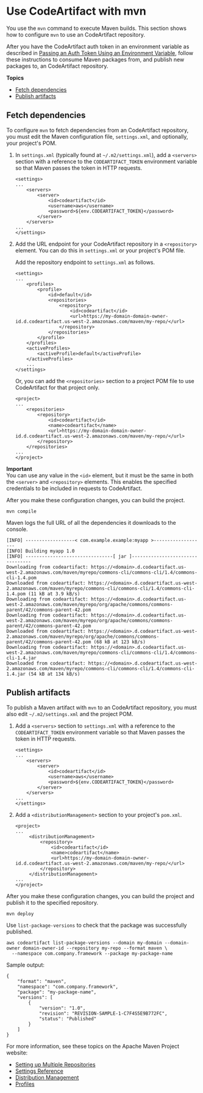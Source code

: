 # Use CodeArtifact with mvn<a name="maven-mvn"></a>

You use the `mvn` command to execute Maven builds\. This section shows how to configure `mvn` to use an CodeArtifact repository\.

After you have the CodeArtifact auth token in an environment variable as described in [Passing an Auth Token Using an Environment Variable](env-var.md), follow these instructions to consume Maven packages from, and publish new packages to, an CodeArtifact repository\.

**Topics**
+ [Fetch dependencies](#fetching-dependencies)
+ [Publish artifacts](#publishing-artifacts)

## Fetch dependencies<a name="fetching-dependencies"></a>

To configure `mvn` to fetch dependencies from an CodeArtifact repository, you must edit the Maven configuration file, `settings.xml`, and optionally, your project's POM\.

1. In `settings.xml` \(typically found at `~/.m2/settings.xml`\), add a `<servers>` section with a reference to the `CODEARTIFACT_TOKEN` environment variable so that Maven passes the token in HTTP requests\.

   ```
   <settings>
   ...
       <servers>
           <server>
               <id>codeartifact</id>
               <username>aws</username>
               <password>${env.CODEARTIFACT_TOKEN}</password>
           </server>
       </servers>
   ...
   </settings>
   ```

1. Add the URL endpoint for your CodeArtifact repository in a `<repository>` element\. You can do this in `settings.xml` or your project's POM file\.

   Add the repository endpoint to `settings.xml` as follows\.

   ```
   <settings>
   ...
       <profiles>
           <profile>
               <id>default</id>
               <repositories>
                   <repository>
                       <id>codeartifact</id>
                       <url>https://my-domain-domain-owner-id.d.codeartifact.us-west-2.amazonaws.com/maven/my-repo/</url>
                   </repository>
               </repositories>
           </profile>
       </profiles>
       <activeProfiles>
           <activeProfile>default</activeProfile>
       </activeProfiles>
       ...
   </settings>
   ```

   Or, you can add the `<repositories>` section to a project POM file to use CodeArtifact for that project only\.

   ```
   <project>
   ...
       <repositories>
           <repository>
               <id>codeartifact</id>
               <name>codeartifact</name>
               <url>https://my-domain-domain-owner-id.d.codeartifact.us-west-2.amazonaws.com/maven/my-repo/</url>
           </repository>
       </repositories>
   ...
   </project>
   ```

**Important**  
You can use any value in the `<id>` element, but it must be the same in both the `<server>` and `<repository>` elements\. This enables the specified credentials to be included in requests to CodeArtifact\.

After you make these configuration changes, you can build the project\.

```
mvn compile
```

Maven logs the full URL of all the dependencies it downloads to the console\.

```
[INFO] ------------------< com.example.example:myapp >-------------------
[INFO] Building myapp 1.0
[INFO] --------------------------------[ jar ]---------------------------------
Downloading from codeartifact: https://<domain>.d.codeartifact.us-west-2.amazonaws.com/maven/myrepo/commons-cli/commons-cli/1.4/commons-cli-1.4.pom
Downloaded from codeartifact: https://<domain>.d.codeartifact.us-west-2.amazonaws.com/maven/myrepo/commons-cli/commons-cli/1.4/commons-cli-1.4.pom (11 kB at 3.9 kB/s)
Downloading from codeartifact: https://<domain>.d.codeartifact.us-west-2.amazonaws.com/maven/myrepo/org/apache/commons/commons-parent/42/commons-parent-42.pom
Downloading from codeartifact: https://<domain>.d.codeartifact.us-west-2.amazonaws.com/maven/myrepo/org/apache/commons/commons-parent/42/commons-parent-42.pom
Downloaded from codeartifact: https://<domain>.d.codeartifact.us-west-2.amazonaws.com/maven/myrepo/org/apache/commons/commons-parent/42/commons-parent-42.pom (68 kB at 123 kB/s)
Downloading from codeartifact: https://<domain>.d.codeartifact.us-west-2.amazonaws.com/maven/myrepo/commons-cli/commons-cli/1.4/commons-cli-1.4.jar
Downloaded from codeartifact: https://<domain>.d.codeartifact.us-west-2.amazonaws.com/maven/myrepo/commons-cli/commons-cli/1.4/commons-cli-1.4.jar (54 kB at 134 kB/s)
```

## Publish artifacts<a name="publishing-artifacts"></a>

To publish a Maven artifact with `mvn` to an CodeArtifact repository, you must also edit `~/.m2/settings.xml` and the project POM\.

1. Add a `<servers>` section to `settings.xml` with a reference to the `CODEARTIFACT_TOKEN` environment variable so that Maven passes the token in HTTP requests\.

   ```
   <settings>
   ...
       <servers>
           <server>
               <id>codeartifact</id>
               <username>aws</username>
               <password>${env.CODEARTIFACT_TOKEN}</password>
           </server>
       </servers>
   ...
   </settings>
   ```

1. Add a `<distributionManagement>` section to your project's `pom.xml`\.

   ```
   <project>
   ...
        <distributionManagement>
            <repository>
                <id>codeartifact</id>
                <name>codeartifact</name>
                <url>https://my-domain-domain-owner-id.d.codeartifact.us-west-2.amazonaws.com/maven/my-repo/</url>
            </repository>
        </distributionManagement>
   ...
   </project>
   ```

After you make these configuration changes, you can build the project and publish it to the specified repository\.

```
mvn deploy
```

Use `list-package-versions` to check that the package was successfully published\.

```
aws codeartifact list-package-versions --domain my-domain --domain-owner domain-owner-id --repository my-repo --format maven \
  --namespace com.company.framework --package my-package-name
```

Sample output:

```
{
    "format": "maven",
    "namespace": "com.company.framework",
    "package": "my-package-name",
    "versions": [
        {
            "version": "1.0", 
            "revision": "REVISION-SAMPLE-1-C7F4S5E9B772FC",
            "status": "Published"
        }
    ]
}
```

 For more information, see these topics on the Apache Maven Project website:
+  [Setting up Multiple Repositories](https://maven.apache.org/guides/mini/guide-multiple-repositories.html) 
+  [Settings Reference](https://maven.apache.org/settings.html) 
+  [Distribution Management](https://maven.apache.org/pom.html#Distribution_Management) 
+  [Profiles](https://maven.apache.org/pom.html#Profiles) 